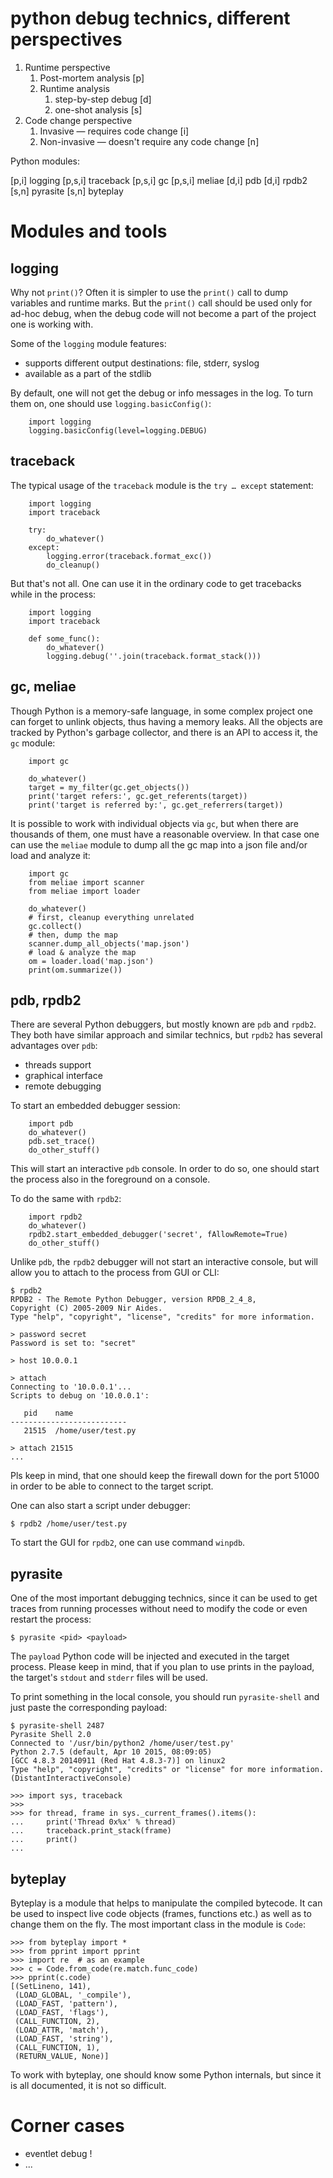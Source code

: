 python debug technics, different perspectives
=============================================

1. Runtime perspective
    1. Post-mortem analysis [p]
    2. Runtime analysis
        1. step-by-step debug [d]
        2. one-shot analysis [s]
2. Code change perspective
    1. Invasive — requires code change [i]
    2. Non-invasive — doesn't require any code change [n]

Python modules:

[p,i] logging
[p,s,i] traceback
[p,s,i] gc
[p,s,i] meliae
[d,i] pdb
[d,i] rpdb2
[s,n] pyrasite
[s,n] byteplay

Modules and tools
=================

logging
-------

Why not `print()`? Often it is simpler to use the `print()` call
to dump variables and runtime marks. But the `print()` call should
be used only for ad-hoc debug, when the debug code will not become
a part of the project one is working with.

Some of the `logging` module features:

* supports different output destinations: file, stderr, syslog
* available as a part of the stdlib

By default, one will not get the debug or info messages in the log.
To turn them on, one should use `logging.basicConfig()`:
```
    import logging
    logging.basicConfig(level=logging.DEBUG)
```

traceback
---------

The typical usage of the `traceback` module is the `try … except`
statement:
```
    import logging
    import traceback

    try:
        do_whatever()
    except:
        logging.error(traceback.format_exc())
        do_cleanup()
```

But that's not all. One can use it in the ordinary code to get
tracebacks while in the process:
```
    import logging
    import traceback

    def some_func():
        do_whatever()
        logging.debug(''.join(traceback.format_stack()))
```

gc, meliae
----------

Though Python is a memory-safe language, in some complex project
one can forget to unlink objects, thus having a memory leaks. All
the objects are tracked by Python's garbage collector, and there
is an API to access it, the `gc` module:
```
    import gc

    do_whatever()
    target = my_filter(gc.get_objects())
    print('target refers:', gc.get_referents(target))
    print('target is referred by:', gc.get_referrers(target))
```

It is possible to work with individual objects via `gc`, but when
there are thousands of them, one must have a reasonable overview.
In that case one can use the `meliae` module to dump all the
gc map into a json file and/or load and analyze it:
```
    import gc
    from meliae import scanner
    from meliae import loader

    do_whatever()
    # first, cleanup everything unrelated
    gc.collect()
    # then, dump the map
    scanner.dump_all_objects('map.json')
    # load & analyze the map
    om = loader.load('map.json')
    print(om.summarize())
```

pdb, rpdb2
----------

There are several Python debuggers, but mostly known are `pdb` and
`rpdb2`. They both have similar approach and similar technics, but
`rpdb2` has several advantages over `pdb`:

* threads support
* graphical interface
* remote debugging

To start an embedded debugger session:
```
    import pdb
    do_whatever()
    pdb.set_trace()
    do_other_stuff()
```

This will start an interactive `pdb` console. In order to do so, one
should start the process also in the foreground on a console.

To do the same with `rpdb2`:
```
    import rpdb2
    do_whatever()
    rpdb2.start_embedded_debugger('secret', fAllowRemote=True)
    do_other_stuff()
```

Unlike `pdb`, the `rpdb2` debugger will not start an interactive
console, but will allow you to attach to the process from GUI or CLI:
```
$ rpdb2
RPDB2 - The Remote Python Debugger, version RPDB_2_4_8,
Copyright (C) 2005-2009 Nir Aides.
Type "help", "copyright", "license", "credits" for more information.

> password secret
Password is set to: "secret"

> host 10.0.0.1

> attach
Connecting to '10.0.0.1'...
Scripts to debug on '10.0.0.1':

   pid    name
--------------------------
   21515  /home/user/test.py

> attach 21515
...
```

Pls keep in mind, that one should keep the firewall down for the port
51000 in order to be able to connect to the target script.

One can also start a script under debugger:
```
$ rpdb2 /home/user/test.py
```

To start the GUI for `rpdb2`, one can use command `winpdb`.

pyrasite
--------

One of the most important debugging technics, since it can be used to
get traces from running processes without need to modify the code or
even restart the process:
```
$ pyrasite <pid> <payload>
```

The `payload` Python code will be injected and executed in the target
process. Please keep in mind, that if you plan to use prints in the
payload, the target's `stdout` and `stderr` files will be used.

To print something in the local console, you should run `pyrasite-shell`
and just paste the corresponding payload:
```
$ pyrasite-shell 2487
Pyrasite Shell 2.0
Connected to '/usr/bin/python2 /home/user/test.py'
Python 2.7.5 (default, Apr 10 2015, 08:09:05)
[GCC 4.8.3 20140911 (Red Hat 4.8.3-7)] on linux2
Type "help", "copyright", "credits" or "license" for more information.
(DistantInteractiveConsole)

>>> import sys, traceback
>>>
>>> for thread, frame in sys._current_frames().items():
...     print('Thread 0x%x' % thread)
...     traceback.print_stack(frame)
...     print()
...

```

byteplay
--------

Byteplay is a module that helps to manipulate the compiled bytecode.
It can be used to inspect live code objects (frames, functions etc.)
as well as to change them on the fly. The most important class in the
module is `Code`:
```
>>> from byteplay import *
>>> from pprint import pprint
>>> import re  # as an example
>>> c = Code.from_code(re.match.func_code)
>>> pprint(c.code)
[(SetLineno, 141),
 (LOAD_GLOBAL, '_compile'),
 (LOAD_FAST, 'pattern'),
 (LOAD_FAST, 'flags'),
 (CALL_FUNCTION, 2),
 (LOAD_ATTR, 'match'),
 (LOAD_FAST, 'string'),
 (CALL_FUNCTION, 1),
 (RETURN_VALUE, None)]
```

To work with byteplay, one should know some Python internals, but since
it is all documented, it is not so difficult.

Corner cases
============

* eventlet debug !
* ...
